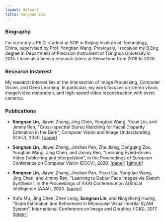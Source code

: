 ```yaml
---
layout: default
title: Songnan Lin
---
```



### Biography

I'm currently a Ph.D. student at SOP in Beijing Institute of Technology, China, supervised by Prof. Yongtian Wang.
Previously, I received my B.Eng. degree in Department of Precision Instrument at Tsinghua University in 2015. I have also been a research intern at SenseTime from 2018 to 2020.

### Research Insterest

My research interest lies at the intersection of Image Processing, Computer Vision, and Deep Learning. In particular, my work focuses on stereo vision, image/video restoration, and high-speed video reconstruction with event cameras. 


### Publications

* **Songnan Lin**, Jiawei Zhang, Jing Chen, Yongtian Wang, Yicun Liu, and Jimmy Ren, "Cross-spectral Stereo Matching for Facial Disparity Estimation in the Dark", Computer Vision and Image Understanding (CVIU), 2020.
[[paper](https://doi.org/10.1016/j.cviu.2020.103046)]


* **Songnan Lin**, Jiawei Zhang, Jinshan Pan, Zhe Jiang, Dongqing Zou, Yongtian Wang, Jing Chen, and Jimmy Ren, "Learning Event-driven Video Deblurring and Interpolation", in the Proceedings of European Conference on Computer Vision (ECCV), 2020.
[[paper](http://www.ecva.net/papers/eccv_2020/papers_ECCV/papers/123530681.pdf)]
[[github](https://github.com/Lynn0306/LEDVDI)]


* **Songnan Lin**, Jiawei Zhang, Jinshan Pan, Yicun Liu, Yongtian Wang, Jing Chen, and Jimmy Ren, "Learning to Deblur Face Images via Sketch Synthesis", in the Proceedings of AAAI Conference on Artificial Intelligence (AAAI), 2020.
[[paper](https://aaai.org/ojs/index.php/AAAI/article/view/6818/6672)]

* Xufu Mu, Jing Chen, Zhen Leng, **Songnan Lin**, and Ningsheng Huang, "Scale Estimation and Refinement in Monocular Visual-Inertial SLAM System", International Conference on Image and Graphics (ICIG), 2017.
[[paper](https://link.springer.com/chapter/10.1007%2F978-3-319-71607-7_47)]

